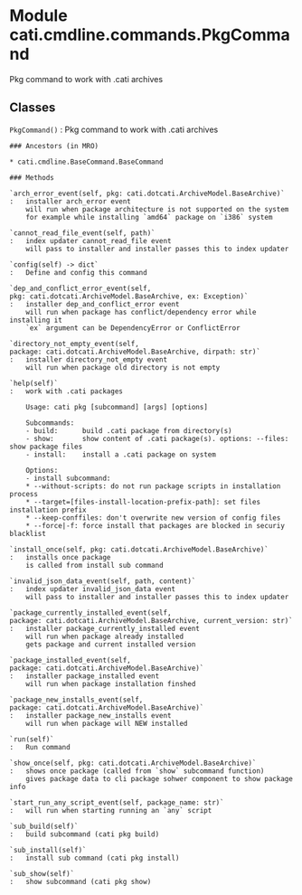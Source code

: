 Module cati.cmdline.commands.PkgCommand
=======================================
Pkg command to work with .cati archives

Classes
-------

`PkgCommand()`
:   Pkg command to work with .cati archives

    ### Ancestors (in MRO)

    * cati.cmdline.BaseCommand.BaseCommand

    ### Methods

    `arch_error_event(self, pkg: cati.dotcati.ArchiveModel.BaseArchive)`
    :   installer arch_error event
        will run when package architecture is not supported on the system
        for example while installing `amd64` package on `i386` system

    `cannot_read_file_event(self, path)`
    :   index updater cannot_read_file event
        will pass to installer and installer passes this to index updater

    `config(self) ‑> dict`
    :   Define and config this command

    `dep_and_conflict_error_event(self, pkg: cati.dotcati.ArchiveModel.BaseArchive, ex: Exception)`
    :   installer dep_and_conflict_error event
        will run when package has conflict/dependency error while installing it
        `ex` argument can be DependencyError or ConflictError

    `directory_not_empty_event(self, package: cati.dotcati.ArchiveModel.BaseArchive, dirpath: str)`
    :   installer directory_not_empty event
        will run when package old directory is not empty

    `help(self)`
    :   work with .cati packages
        
        Usage: cati pkg [subcommand] [args] [options]
        
        Subcommands:
        - build:      build .cati package from directory(s)
        - show:       show content of .cati package(s). options: --files: show package files
        - install:    install a .cati package on system
        
        Options:
        - install subcommand:
        * --without-scripts: do not run package scripts in installation process
        * --target=[files-install-location-prefix-path]: set files installation prefix
        * --keep-conffiles: don't overwrite new version of config files
        * --force|-f: force install that packages are blocked in securiy blacklist

    `install_once(self, pkg: cati.dotcati.ArchiveModel.BaseArchive)`
    :   installs once package
        is called from install sub command

    `invalid_json_data_event(self, path, content)`
    :   index updater invalid_json_data event
        will pass to installer and installer passes this to index updater

    `package_currently_installed_event(self, package: cati.dotcati.ArchiveModel.BaseArchive, current_version: str)`
    :   installer package_currently_installed event
        will run when package already installed
        gets package and current installed version

    `package_installed_event(self, package: cati.dotcati.ArchiveModel.BaseArchive)`
    :   installer package_installed event
        will run when package installation finshed

    `package_new_installs_event(self, package: cati.dotcati.ArchiveModel.BaseArchive)`
    :   installer package_new_installs event
        will run when package will NEW installed

    `run(self)`
    :   Run command

    `show_once(self, pkg: cati.dotcati.ArchiveModel.BaseArchive)`
    :   shows once package (called from `show` subcommand function)
        gives package data to cli package sohwer component to show package info

    `start_run_any_script_event(self, package_name: str)`
    :   will run when starting running an `any` script

    `sub_build(self)`
    :   build subcommand (cati pkg build)

    `sub_install(self)`
    :   install sub command (cati pkg install)

    `sub_show(self)`
    :   show subcommand (cati pkg show)